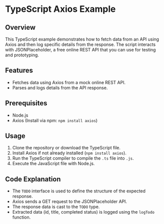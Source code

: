 
# TypeScript Axios Example

## Overview

This TypeScript example demonstrates how to fetch data from an API using Axios and then log specific details from the response. The script interacts with JSONPlaceholder, a free online REST API that you can use for testing and prototyping.

## Features

- Fetches data using Axios from a mock online REST API.
- Parses and logs details from the API response.

## Prerequisites

- Node.js
- Axios (Install via npm: `npm install axios`)

## Usage

1. Clone the repository or download the TypeScript file.
2. Install Axios if not already installed (`npm install axios`).
3. Run the TypeScript compiler to compile the `.ts` file into `.js`.
4. Execute the JavaScript file with Node.js.

## Code Explanation

- The `TODO` interface is used to define the structure of the expected response.
- Axios sends a GET request to the JSONPlaceholder API.
- The response data is cast to the `TODO` type.
- Extracted data (id, title, completed status) is logged using the `logTodo` function.

